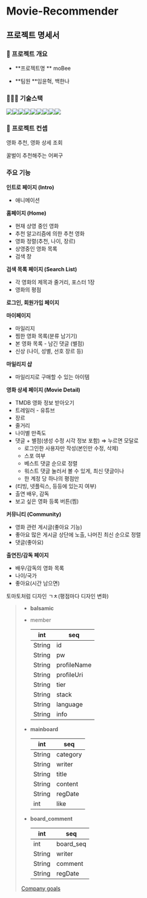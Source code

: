 # Movie-Recommender



## 프로젝트 명세서

### 📂 프로젝트 개요

- **프로젝트명 ** moBee

- **팀원  **임윤혁, 백한나



### 🤹🏻‍♀️ **기술스택**

<img src="https://img.shields.io/badge/django-092E20?style=for-the-badge&logo=django&logoColor=white"><img src="https://img.shields.io/badge/python-3776AB?style=for-the-badge&logo=python&logoColor=white"><img src="https://img.shields.io/badge/vue.js-4FC08D?style=for-the-badge&logo=vue.js&logoColor=white"><img src="https://img.shields.io/badge/javascript-F7DF1E?style=for-the-badge&logo=javascript&logoColor=black"><img src="https://img.shields.io/badge/html-E34F26?style=for-the-badge&logo=html5&logoColor=white"><img src="https://img.shields.io/badge/css-1572B6?style=for-the-badge&logo=css3&logoColor=white"><img src="https://img.shields.io/badge/bootstrap-7952B3?style=for-the-badge&logo=bootstrap&logoColor=white"><img src="https://img.shields.io/badge/git-F05032?style=for-the-badge&logo=git&logoColor=white"><img src="https://img.shields.io/badge/github-181717?style=for-the-badge&logo=github&logoColor=white">



### 🤔 **프로젝트 컨셉**

영화 추천, 영화 상세 조회

꿀벌이 추천해주는 어쩌구



### 주요 기능

**인트로 페이지 (Intro)**

- 애니메이션

**홈페이지 (Home)**

- 현재 상영 중인 영화
- 추천 알고리즘에 의한 추천 영화
- 영화 정렬(추천, 나이, 장르)
- 상영중인 영화 목록
- 검색 창

**검색 목록 페이지 (Search List)**

- 각 영화의 제목과 줄거리, 포스터 1장
- 영화의 평점

**로그인, 회원가입 페이지**

**마이페이지**

- 마일리지
- 찜한 영화 목록(분류 남기기)
- 본 영화 목록 - 남긴 댓글 (별점)
- 신상 (나이, 성별, 선호 장르 등)

**마일리지 샵**

- 마일리지로 구매할 수 있는 아이템

**영화 상세 페이지 (Movie Detail)**

- TMDB 영화 정보 받아오기
- 트레일러 - 유튜브
- 장르
- 줄거리
- 나이별 만족도
- 댓글 + 별점(생성 수정 시각 정보 포함) ⇒ 누르면 모달로
  - 로그인한 사용자만 작성(본인만 수정, 삭제)
  - 스포 여부
  - 베스트 댓글 순으로 정렬
  - 워스트 댓글 눌러서 볼 수 있게, 최신 댓글이나
  - 한 계정 당 하나의 평점만
- (티빙, 넷플릭스, 등등에 있는지 여부)
- 출연 배우, 감독
- 보고 싶은 영화 등록 버튼(찜)

**커뮤니티 (Community)**

- 영화 관련 게시글(좋아요 기능)
- 좋아요 많은 게시글 상단에 노출, 나머진 최신 순으로 정렬
- 댓글(좋아요)

**출연진/감독 페이지**

- 배우/감독의 영화 목록
- 나이/국가
- 좋아요(시간 남으면)

토마토처럼 디자인 ㄱㅊ(평점마다 디자인 변화)



> - **balsamic**
>
> - member
>
>   | int    | seq         |
>   | ------ | ----------- |
>   | String | id          |
>   | String | pw          |
>   | String | profileName |
>   | String | profileUri  |
>   | String | tier        |
>   | String | stack       |
>   | String | language    |
>   | String | info        |
>
> - **mainboard**
>
>   | int    | seq      |
>   | ------ | -------- |
>   | String | category |
>   | String | writer   |
>   | String | title    |
>   | String | content  |
>   | String | regDate  |
>   | int    | like     |
>
> - **board_comment**
>
>   | int    | seq       |
>   | ------ | --------- |
>   | int    | board_seq |
>   | String | writer    |
>   | String | comment   |
>   | String | regDate   |
>
> [Company goals](https://www.notion.so/ebadd56c660e478b9e821a2562aa81b1)